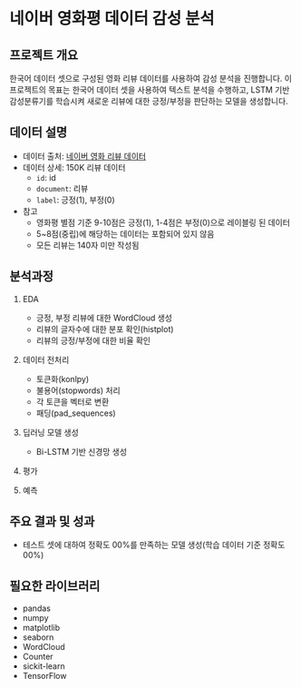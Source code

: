 # 네이버 영화평 데이터 감성 분석

## 프로젝트 개요
한국어 데이터 셋으로 구성된 영화 리뷰 데이터를 사용하여 감성 분석을 진행합니다. 이 프로젝트의 목표는 한국어 데이터 셋을 사용하여 텍스트 분석을 수행하고, LSTM 기반 감성분류기를 학습시켜 새로운 리뷰에 대한 긍정/부정을 판단하는 모델을 생성합니다.

## 데이터 설명
- 데이터 출처: [네이버 영화 리뷰 데이터](https://github.com/e9t/nsmc/)
- 데이터 상세: 150K 리뷰 데이터
    - `id`: id
    - `document`: 리뷰
    - `label`: 긍정(1), 부정(0)
- 참고
    - 영화평 별점 기준 9-10점은 긍정(1), 1-4점은 부정(0)으로 레이블링 된 데이터
    - 5~8점(중립)에 해당하는 데이터는 포함되어 있지 않음
    - 모든 리뷰는 140자 미만 작성됨

## 분석과정
1. EDA
   - 긍정, 부정 리뷰에 대한 WordCloud 생성
   - 리뷰의 글자수에 대한 분포 확인(histplot)
   - 리뷰의 긍정/부정에 대한 비율 확인

2. 데이터 전처리
   - 토큰화(konlpy)
   - 불용어(stopwords) 처리
   - 각 토큰을 벡터로 변환
   - 패딩(pad_sequences)

3. 딥러닝 모델 생성
   - Bi-LSTM 기반 신경망 생성

4. 평가
5. 예측

## 주요 결과 및 성과
- 테스트 셋에 대하여 정확도 00%를 만족하는 모델 생성(학습 데이터 기준 정확도 00%)


## 필요한 라이브러리
- pandas
- numpy
- matplotlib
- seaborn
- WordCloud
- Counter
- sickit-learn
- TensorFlow
